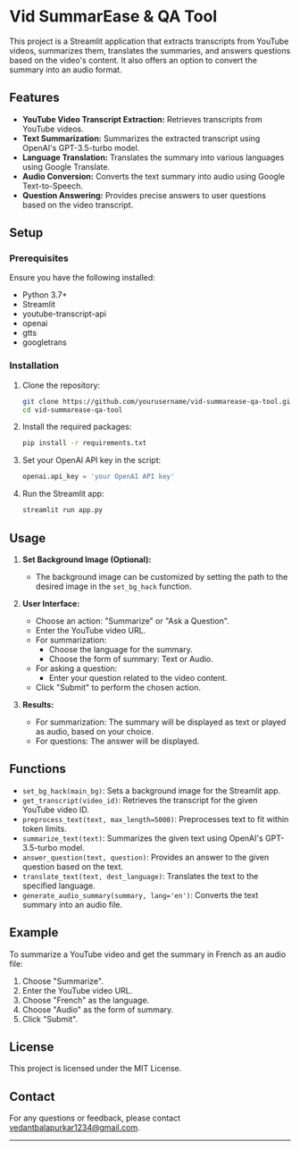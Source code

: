 # Vid SummarEase & QA Tool

This project is a Streamlit application that extracts transcripts from YouTube videos, summarizes them, translates the summaries, and answers questions based on the video's content. It also offers an option to convert the summary into an audio format.

## Features

- **YouTube Video Transcript Extraction:** Retrieves transcripts from YouTube videos.
- **Text Summarization:** Summarizes the extracted transcript using OpenAI's GPT-3.5-turbo model.
- **Language Translation:** Translates the summary into various languages using Google Translate.
- **Audio Conversion:** Converts the text summary into audio using Google Text-to-Speech.
- **Question Answering:** Provides precise answers to user questions based on the video transcript.

## Setup

### Prerequisites

Ensure you have the following installed:

- Python 3.7+
- Streamlit
- youtube-transcript-api
- openai
- gtts
- googletrans

### Installation

1. Clone the repository:
    ```sh
    git clone https://github.com/yourusername/vid-summarease-qa-tool.git
    cd vid-summarease-qa-tool
    ```

2. Install the required packages:
    ```sh
    pip install -r requirements.txt
    ```

3. Set your OpenAI API key in the script:
    ```python
    openai.api_key = 'your OpenAI API key'
    ```

4. Run the Streamlit app:
    ```sh
    streamlit run app.py
    ```

## Usage

1. **Set Background Image (Optional):**
    - The background image can be customized by setting the path to the desired image in the `set_bg_hack` function.

2. **User Interface:**
    - Choose an action: "Summarize" or "Ask a Question".
    - Enter the YouTube video URL.
    - For summarization:
      - Choose the language for the summary.
      - Choose the form of summary: Text or Audio.
    - For asking a question:
      - Enter your question related to the video content.
    - Click "Submit" to perform the chosen action.

3. **Results:**
    - For summarization: The summary will be displayed as text or played as audio, based on your choice.
    - For questions: The answer will be displayed.

## Functions

- `set_bg_hack(main_bg)`: Sets a background image for the Streamlit app.
- `get_transcript(video_id)`: Retrieves the transcript for the given YouTube video ID.
- `preprocess_text(text, max_length=5000)`: Preprocesses text to fit within token limits.
- `summarize_text(text)`: Summarizes the given text using OpenAI's GPT-3.5-turbo model.
- `answer_question(text, question)`: Provides an answer to the given question based on the text.
- `translate_text(text, dest_language)`: Translates the text to the specified language.
- `generate_audio_summary(summary, lang='en')`: Converts the text summary into an audio file.

## Example

To summarize a YouTube video and get the summary in French as an audio file:

1. Choose "Summarize".
2. Enter the YouTube video URL.
3. Choose "French" as the language.
4. Choose "Audio" as the form of summary.
5. Click "Submit".

## License

This project is licensed under the MIT License.

## Contact

For any questions or feedback, please contact vedantbalapurkar1234@gmail.com.

---

